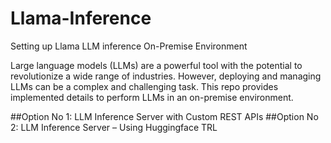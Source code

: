 # Llama-Inference
Setting up Llama LLM inference On-Premise Environment

Large language models (LLMs) are a powerful tool with the potential to revolutionize a wide range of industries. However, deploying and managing LLMs can be a complex and challenging task. This repo provides implemented details to perform LLMs in an on-premise environment. 

##Option No 1: LLM Inference Server with Custom REST APIs
##Option No 2: LLM Inference Server – Using Huggingface TRL

